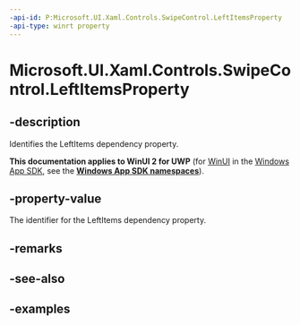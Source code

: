 ```yaml
---
-api-id: P:Microsoft.UI.Xaml.Controls.SwipeControl.LeftItemsProperty
-api-type: winrt property
---
```

<!-- Property syntax.
public DependencyProperty LeftItemsProperty { get; }
-->

# Microsoft.UI.Xaml.Controls.SwipeControl.LeftItemsProperty


## -description

Identifies the LeftItems dependency property.


**This documentation applies to WinUI 2 for UWP** (for [WinUI](/windows/apps/winui/winui3/) in the [Windows App SDK](/windows/apps/windows-app-sdk/), see the **[Windows App SDK namespaces](/windows/windows-app-sdk/api/winrt/)**).

## -property-value

The identifier for the LeftItems dependency property.


## -remarks


## -see-also


## -examples


